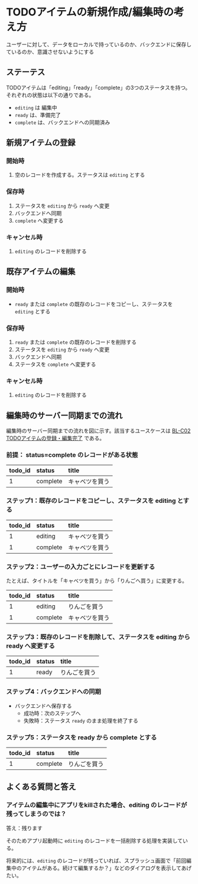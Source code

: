 # TODOアイテムの新規作成/編集時の考え方

ユーザーに対して、データをローカルで持っているのか、バックエンドに保存しているのか、意識させないようにする

## ステーテス

TODOアイテムは「editing」「ready」「complete」の3つのステータスを持つ。それぞれの状態は以下の通りである。

* `editing` は 編集中
* `ready` は、準備完了
* `complete` は、バックエンドへの同期済み

## 新規アイテムの登録

### 開始時

1. 空のレコードを作成する。ステータスは `editing` とする

### 保存時

1. ステータスを `editing` から `ready` へ変更
2. バックエンドへ同期
3. `complete` へ変更する

### キャンセル時

1. `editing` のレコードを削除する

## 既存アイテムの編集

### 開始時

* `ready` または `complete` の既存のレコードをコピーし、ステータスを `editing` とする

### 保存時

1. `ready` または `complete` の既存のレコードを削除する
2. ステータスを `editing` から `ready` へ変更
3. バックエンドへ同期
4. ステータスを `complete` へ変更する

### キャンセル時

1. `editing` のレコードを削除する

## 編集時のサーバー同期までの流れ

編集時のサーバー同期までの流れを図に示す。該当するユースケースは [BL-C02 TODOアイテムの登録・編集完了](./BL-C02.md) である。

### 前提： status=complete のレコードがある状態

| todo_id | status   | title       | 
|:--------|:---------|:------------|
| 1       | complete | キャベツを買う |

### ステップ1：既存のレコードをコピーし、ステータスを editing とする

| todo_id | status   | title       | 
|:--------|:---------|:------------|
| 1       | editing  | キャベツを買う |
| 1       | complete | キャベツを買う |

### ステップ2：ユーザーの入力ごとにレコードを更新する

たとえば、タイトルを「キャベツを買う」から「りんごへ買う」に変更する。

| todo_id | status   | title       | 
|:--------|:---------|:------------|
| 1       | editing  | りんごを買う |
| 1       | complete | キャベツを買う |

### ステップ3：既存のレコードを削除して、ステータスを editing から ready へ変更する

| todo_id | status   | title       | 
|:--------|:---------|:------------|
| 1       | ready    | りんごを買う |

### ステップ4：バックエンドへの同期

* バックエンドへ保存する
    * 成功時：次のステップへ
    * 失敗時：ステータス `ready` のまま処理を終了する

### ステップ5：ステータスを ready から complete とする

| todo_id | status   | title       | 
|:--------|:---------|:------------|
| 1       | complete | りんごを買う |

## よくある質問と答え

### アイテムの編集中にアプリをkillされた場合、editing のレコードが残ってしまうのでは？

答え：残ります

そのためアプリ起動時に `editing` のレコードを一括削除する処理を実装している。

将来的には、`editing` のレコードが残っていれば、スプラッシュ画面で「前回編集中のアイテムがある。続けて編集するか？」などのダイアログを表示してあげたい。